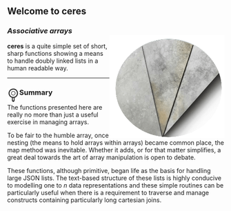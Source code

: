 ## Welcome to ceres

### *Associative arrays*<div id="logo-container"><img id="logo-default" title="No readable content. Just a page logo" class="img-logo" align="right" src="https://github.com/ceresBakalite/ceres-sv/raw/main/images/CSV-02/Logo01.png"></div>

**ceres** is a quite simple set of short, sharp functions showing a means to handle doubly linked lists in a human 
readable way.

***

### Summary<img class="img-pointer" align="left" src="https://github.com/ceresBakalite/ceres-sv/raw/main/images/CSVPeriscope.png">

The functions presented here are really no more than just a useful exercise in managing arrays.

To be fair to the humble array, once nesting (the means to hold arrays within arrays) became common place, the map method was inevitable.  Whether it adds, or for that matter simplifies, a great deal towards the art of array manipulation is open to debate.

These functions, although primitive, began life as the basis for handling large JSON lists. The text-based structure of these lists is highly conducive to modelling one to *n* data representations and these simple routines can be particularly useful when there is a requirement to traverse and manage constructs containing particularly long cartesian joins.


<br>

[read more]: https://github.com/jbtule
[@jbtule]: https://gist.github.com/jbtule/4336842
[@ceresbakalite]: https://github.com/ceresbakalite
